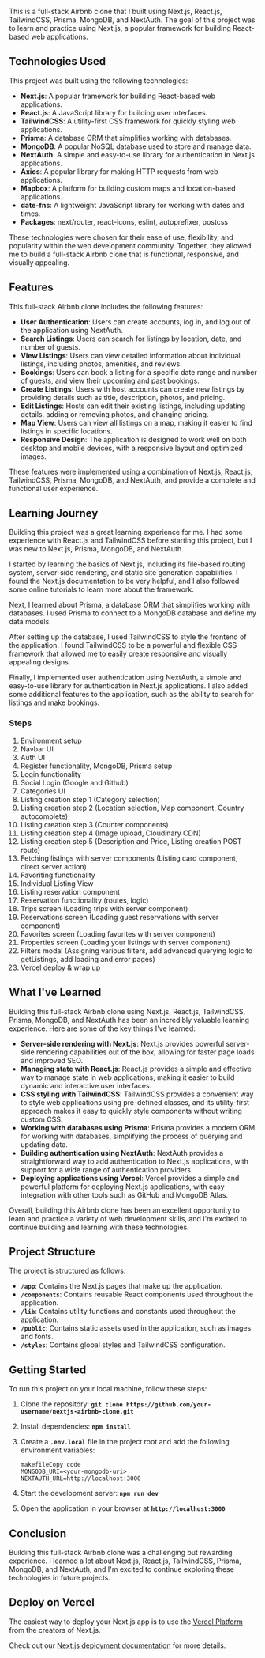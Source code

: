 This is a full-stack Airbnb clone that I built using Next.js, React.js, TailwindCSS, Prisma, MongoDB, and NextAuth. The goal of this project was to learn and practice using Next.js, a popular framework for building React-based web applications.

## **Technologies Used**

This project was built using the following technologies:

- **Next.js**: A popular framework for building React-based web applications.
- **React.js**: A JavaScript library for building user interfaces.
- **TailwindCSS**: A utility-first CSS framework for quickly styling web applications.
- **Prisma**: A database ORM that simplifies working with databases.
- **MongoDB**: A popular NoSQL database used to store and manage data.
- **NextAuth**: A simple and easy-to-use library for authentication in Next.js applications.
- **Axios**: A popular library for making HTTP requests from web applications.
- **Mapbox**: A platform for building custom maps and location-based applications.
- **date-fns**: A lightweight JavaScript library for working with dates and times.
- **Packages**: next/router, react-icons, eslint, autoprefixer, postcss

These technologies were chosen for their ease of use, flexibility, and popularity within the web development community. Together, they allowed me to build a full-stack Airbnb clone that is functional, responsive, and visually appealing.

## **Features**

This full-stack Airbnb clone includes the following features:

- **User Authentication**: Users can create accounts, log in, and log out of the application using NextAuth.
- **Search Listings**: Users can search for listings by location, date, and number of guests.
- **View Listings**: Users can view detailed information about individual listings, including photos, amenities, and reviews.
- **Bookings**: Users can book a listing for a specific date range and number of guests, and view their upcoming and past bookings.
- **Create Listings**: Users with host accounts can create new listings by providing details such as title, description, photos, and pricing.
- **Edit Listings**: Hosts can edit their existing listings, including updating details, adding or removing photos, and changing pricing.
- **Map View**: Users can view all listings on a map, making it easier to find listings in specific locations.
- **Responsive Design**: The application is designed to work well on both desktop and mobile devices, with a responsive layout and optimized images.

These features were implemented using a combination of Next.js, React.js, TailwindCSS, Prisma, MongoDB, and NextAuth, and provide a complete and functional user experience.

## **Learning Journey**

Building this project was a great learning experience for me. I had some experience with React.js and TailwindCSS before starting this project, but I was new to Next.js, Prisma, MongoDB, and NextAuth.

I started by learning the basics of Next.js, including its file-based routing system, server-side rendering, and static site generation capabilities. I found the Next.js documentation to be very helpful, and I also followed some online tutorials to learn more about the framework.

Next, I learned about Prisma, a database ORM that simplifies working with databases. I used Prisma to connect to a MongoDB database and define my data models.

After setting up the database, I used TailwindCSS to style the frontend of the application. I found TailwindCSS to be a powerful and flexible CSS framework that allowed me to easily create responsive and visually appealing designs.

Finally, I implemented user authentication using NextAuth, a simple and easy-to-use library for authentication in Next.js applications. I also added some additional features to the application, such as the ability to search for listings and make bookings.

### Steps

1. Environment setup
2. Navbar UI
3. Auth UI
4. Register functionality, MongoDB, Prisma setup
5. Login functionality
6. Social Login (Google and Github)
7. Categories UI
8. Listing creation step 1 (Category selection)
9. Listing creation step 2 (Location selection, Map component, Country autocomplete)
10. Listing creation step 3 (Counter components)
11. Listing creation step 4 (Image upload, Cloudinary CDN)
12. Listing creation step 5 (Description and Price, Listing creation POST route)
13. Fetching listings with server components (Listing card component, direct server action)
14. Favoriting functionality
15. Individual Listing View
16. Listing reservation component
17. Reservation functionality (routes, logic)
18. Trips screen (Loading trips with server component)
19. Reservations screen (Loading guest reservations with server component)
20. Favorites screen (Loading favorites with server component)
21. Properties screen (Loading your listings with server component)
22. Filters modal (Assigning various filters, add advanced querying logic to getListings, add loading and error pages)
23. Vercel deploy & wrap up

## **What I've Learned**

Building this full-stack Airbnb clone using Next.js, React.js, TailwindCSS, Prisma, MongoDB, and NextAuth has been an incredibly valuable learning experience. Here are some of the key things I've learned:

- **Server-side rendering with Next.js**: Next.js provides powerful server-side rendering capabilities out of the box, allowing for faster page loads and improved SEO.
- **Managing state with React.js**: React.js provides a simple and effective way to manage state in web applications, making it easier to build dynamic and interactive user interfaces.
- **CSS styling with TailwindCSS**: TailwindCSS provides a convenient way to style web applications using pre-defined classes, and its utility-first approach makes it easy to quickly style components without writing custom CSS.
- **Working with databases using Prisma**: Prisma provides a modern ORM for working with databases, simplifying the process of querying and updating data.
- **Building authentication using NextAuth**: NextAuth provides a straightforward way to add authentication to Next.js applications, with support for a wide range of authentication providers.
- **Deploying applications using Vercel**: Vercel provides a simple and powerful platform for deploying Next.js applications, with easy integration with other tools such as GitHub and MongoDB Atlas.

Overall, building this Airbnb clone has been an excellent opportunity to learn and practice a variety of web development skills, and I'm excited to continue building and learning with these technologies.

## **Project Structure**

The project is structured as follows:

- **`/app`**: Contains the Next.js pages that make up the application.
- **`/components`**: Contains reusable React components used throughout the application.
- **`/lib`**: Contains utility functions and constants used throughout the application.
- **`/public`**: Contains static assets used in the application, such as images and fonts.
- **`/styles`**: Contains global styles and TailwindCSS configuration.

## **Getting Started**

To run this project on your local machine, follow these steps:

1. Clone the repository: **`git clone https://github.com/your-username/nextjs-airbnb-clone.git`**
2. Install dependencies: **`npm install`**
3. Create a **`.env.local`** file in the project root and add the following environment variables:

   ```
   makefileCopy code
   MONGODB_URI=<your-mongodb-uri>
   NEXTAUTH_URL=http://localhost:3000

   ```

4. Start the development server: **`npm run dev`**
5. Open the application in your browser at **`http://localhost:3000`**

## **Conclusion**

Building this full-stack Airbnb clone was a challenging but rewarding experience. I learned a lot about Next.js, React.js, TailwindCSS, Prisma, MongoDB, and NextAuth, and I'm excited to continue exploring these technologies in future projects.

## Deploy on Vercel

The easiest way to deploy your Next.js app is to use the [Vercel Platform](https://vercel.com/new?utm_medium=default-template&filter=next.js&utm_source=create-next-app&utm_campaign=create-next-app-readme) from the creators of Next.js.

Check out our [Next.js deployment documentation](https://nextjs.org/docs/deployment) for more details.
